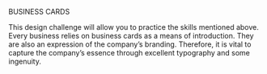 BUSINESS CARDS

This design challenge will allow you to practice the skills mentioned above. Every business relies on business cards as
a means of introduction. They are also an expression of the company’s branding. Therefore, it is vital to capture the
company’s essence through excellent typography and some ingenuity.
